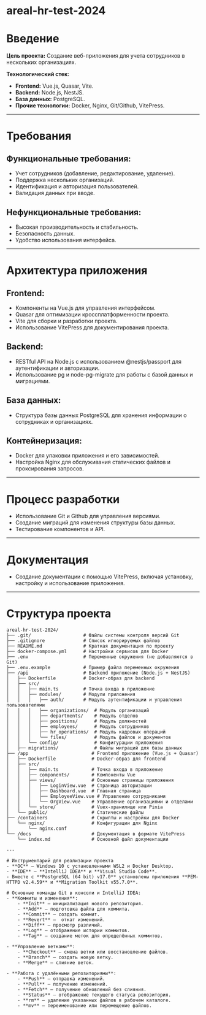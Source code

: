 # areal-hr-test-2024

# Введение
**Цель проекта:** Создание веб-приложения для учета сотрудников в нескольких организациях.

**Технологический стек:**
- **Frontend:** Vue.js, Quasar, Vite.
- **Backend:** Node.js, NestJS.
- **База данных:** PostgreSQL.
- **Прочие технологии:** Docker, Nginx, Git/Github, VitePress.

---

# Требования

## Функциональные требования:
- Учет сотрудников (добавление, редактирование, удаление).
- Поддержка нескольких организаций.
- Идентификация и авторизация пользователей.
- Валидация данных при вводе.

## Нефункциональные требования:
- Высокая производительность и стабильность.
- Безопасность данных.
- Удобство использования интерфейса.

---

# Архитектура приложения

## Frontend:
- Компоненты на Vue.js для управления интерфейсом.
- Quasar для оптимизации кроссплатформенности проекта.
- Vite для сборки и разработки проекта.
- Использование VitePress для документирования проекта.

## Backend:
- RESTful API на Node.js с использованием @nestjs/passport для аутентификации и авторизации.
- Использование pg и node-pg-migrate для работы с базой данных и миграциями.

## База данных:
- Структура базы данных PostgreSQL для хранения информации о сотрудниках и организациях.

## Контейнеризация:
- Docker для упаковки приложения и его зависимостей.
- Настройка Nginx для обслуживания статических файлов и проксирования запросов.

---

# Процесс разработки
- Использование Git и Github для управления версиями.
- Создание миграций для изменения структуры базы данных.
- Тестирование компонентов и API.

---

# Документация
- Создание документации с помощью VitePress, включая установку, настройку и использование приложения.

---

# Структура проекта

```plaintext
areal-hr-test-2024/
├── .git/                   # Файлы системы контроля версий Git
├── .gitignore              # Список игнорируемых файлов
├── README.md               # Краткая документация по проекту
├── docker-compose.yml      # Настройки сервисов для Docker
├── .env                    # Переменные окружения (не добавляются в Git)
├── .env.example            # Пример файла переменных окружения
├── /api                    # Backend приложение (Node.js + NestJS)
│   ├── Dockerfile          # Docker-образ для backend
│   ├── src/
│   │   ├── main.ts         # Точка входа в приложение
│   │   ├── modules/        # Модули приложения
│   │   │   ├── auth/       # Модуль аутентификации и управления пользователями
│   │   │   ├── organizations/  # Модуль организаций
│   │   │   ├── departments/    # Модуль отделов
│   │   │   ├── positions/      # Модуль должностей
│   │   │   ├── employees/      # Модуль сотрудников
│   │   │   ├── hr_operations/  # Модуль кадровых операций
│   │   │   └── files/          # Модуль файлов и документов
│   │   └── config/             # Конфигурации приложения
│   ├── migrations/             # Файлы миграций для базы данных
├── /app                       # Frontend приложение (Vue.js + Quasar)
│   ├── Dockerfile             # Docker-образ для frontend
│   ├── src/
│   │   ├── main.ts            # Точка входа в приложение
│   │   ├── components/        # Компоненты Vue
│   │   ├── views/             # Основные страницы приложения
│   │   │   ├── LoginView.vue  # Страница авторизации
│   │   │   ├── Dashboard.vue  # Главная страница
│   │   │   ├── EmployeeView.vue # Управление сотрудниками
│   │   │   └── OrgView.vue    # Управление организациями и отделами
│   │   └── store/             # Vuex-хранилище или Pinia
│   └── public/                # Статические файлы
├── /containers                # Скрипты и настройки для Docker
│   └── nginx/                 # Конфигурации для Nginx
│       └── nginx.conf
└── /docs                      # Документация в формате VitePress
    └── index.md               # Основной файл документации

---

# Инструментарий для реализации проекта
- **ОC** — Windows 10 с установленными WSL2 и Docker Desktop.
- **IDE** — **IntelliJ IDEA** и **Visual Studio Code**.
- Вместе с **PostgreSQL (64 bit) v17.0** установлены приложения **PEM-HTTPD v2.4.59** и **Migration Toolkit v55.7.0**.

# Основные команды Git в консоли и IntelliJ IDEA:
- **Коммиты и изменения**:
	- **Init** — инициализация нового репозитория.
	- **Add** — подготовка файла для коммита.
	- **Commit** — создать коммит.
	- **Revert** —  откат изменений.
	- **Diff** — просмотр различий.
	- **Log** — отображение истории коммитов.
	- **Tag** — создание меток для определённых коммитов.

- **Управление ветками**:
	- **Checkout** — смена ветки или восстановление файлов.
	- **Branch** — создать новую ветку.
	- **Merge** — слияние веток.

- **Работа с удалёнными репозиториями**:
	- **Push** — отправка изменений.
	- **Pull** — получение изменений.
	- **Fetch** — получение обновлений без слияния.
	- **Status** — отображение текущего статуса репозитория.
	- **rm** — удаление указанных файлов в рабочем каталоге.
	- **mv** — переименование или перемещение файлов.